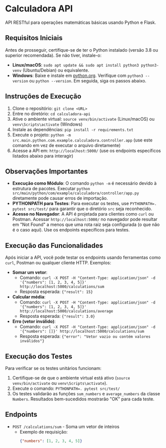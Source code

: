 # Calculadora API

API RESTful para operações matemáticas básicas usando Python e Flask.

## Requisitos Iniciais
Antes de prosseguir, certifique-se de ter o Python instalado (versão 3.8 ou superior recomendada). Se não tiver, instale-o:
- **Linux/macOS**: `sudo apt update && sudo apt install python3 python3-venv` (Ubuntu/Debian) ou equivalente.
- **Windows**: Baixe e instale em [python.org](https://www.python.org/downloads/).
Verifique com `python3 --version` ou `python --version`. Em seguida, siga os passos abaixo.

## Instruções de Execução
1. Clone o repositório: `git clone <URL>`
2. Entre no diretório: `cd calculadora-api`
3. Ative o ambiente virtual: `source venv/bin/activate` (Linux/macOS) ou `venv\Scripts\activate` (Windows)
4. Instale as dependências: `pip install -r requirements.txt`
5. Execute o projeto: `python -m src.main.python.com.example.calculadora.controller.app` (use este comando em vez de executar o arquivo diretamente)
6. Acesse a API em: `http://localhost:5000/` (use os endpoints específicos listados abaixo para interagir)

## Observações Importantes
- **Execução como Módulo**: O comando `python -m` é necessário devido à estrutura de pacotes. Executar `python src/main/python/com/example/calculadora/controller/app.py` diretamente pode causar erros de importação.
- **PYTHONPATH para Testes**: Para executar os testes, use `PYTHONPATH=. pytest src/test/` para garantir que o diretório `src` seja reconhecido.
- **Acesso no Navegador**: A API é projetada para clientes como `curl` ou Postman. Acessar `http://localhost:5000/` no navegador pode resultar em "Not Found" a menos que uma rota raiz seja configurada (o que não é o caso aqui). Use os endpoints específicos para testes.

## Execução das Funcionalidades
Após iniciar a API, você pode testar os endpoints usando ferramentas como `curl`, Postman ou qualquer cliente HTTP. Exemplos:
- **Somar um vetor**:
  - Comando: `curl -X POST -H "Content-Type: application/json" -d '{"numbers": [1, 2, 3, 4, 5]}' http://localhost:5000/calculations/sum`
  - Resposta esperada: `{"result": 15}`
- **Calcular média**:
  - Comando: `curl -X POST -H "Content-Type: application/json" -d '{"numbers": [1, 2, 3, 4, 5]}' http://localhost:5000/calculations/average`
  - Resposta esperada: `{"result": 3.0}`
- **Erro (vetor inválido)**:
  - Comando: `curl -X POST -H "Content-Type: application/json" -d '{"numbers": []}' http://localhost:5000/calculations/sum`
  - Resposta esperada: `{"error": "Vetor vazio ou contém valores inválidos"}`

## Execução dos Testes
Para verificar se os testes unitários funcionam:
1. Certifique-se de que o ambiente virtual está ativo (`source venv/bin/activate` ou `venv\Scripts\activate`).
2. Execute o comando: `PYTHONPATH=. pytest src/test/`
3. Os testes validarão as funções `sum_numbers` e `average_numbers` da classe `Numbers`. Resultados bem-sucedidos mostrarão "OK" para cada teste.

## Endpoints
- `POST /calculations/sum` - Soma um vetor de inteiros
  - Exemplo de requisição:
    ```json
    {"numbers": [1, 2, 3, 4, 5]}